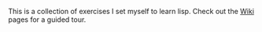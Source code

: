 This is a collection of exercises I set myself to learn lisp. Check out the [Wiki](https://github.com/zpa/lisping/wiki) pages for a guided tour.
